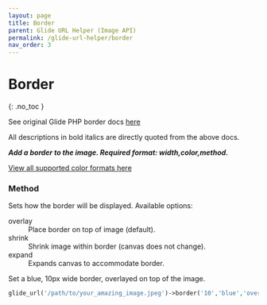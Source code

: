 ```yaml
---
layout: page
title: Border
parent: Glide URL Helper (Image API)
permalink: /glide-url-helper/border
nav_order: 3
---
```

# Border
{: .no_toc }

See original Glide PHP border docs [here](https://glide.thephpleague.com/1.0/api/border/)

All descriptions in bold italics are directly quoted from the above docs.

***Add a border to the image. Required format: width,color,method.***

[View all supported color formats here](https://glide.thephpleague.com/1.0/api/colors/)

### Method
Sets how the border will be displayed. Available options:
<dl>
  <dt>overlay</dt>
  <dd>Place border on top of image (default).</dd>
  <dt>shrink</dt>
  <dd>Shrink image within border (canvas does not change).</dd>
  <dt>expand</dt>
  <dd>Expands canvas to accommodate border.</dd>
</dl>

Set a blue, 10px wide border, overlayed on top of the image.


```php 
glide_url('/path/to/your_amazing_image.jpeg')->border('10','blue','overlay')->url()
```